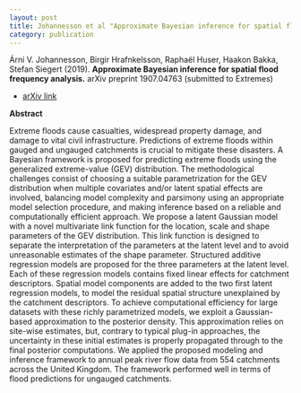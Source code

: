 ```yaml
---
layout: post
title: Johannesson et al "Approximate Bayesian inference for spatial flood frequency analysis"
category: publication
---
```


Árni V. Johannesson, Birgir Hrafnkelsson, Raphaël Huser, Haakon Bakka, Stefan 
Siegert (2019). **Approximate Bayesian inference for spatial flood frequency 
analysis.** arXiv preprint 1907.04763 (submitted to Extremes)

- [arXiv link](https://arxiv.org/abs/1907.04763)

**Abstract**

Extreme floods cause casualties, widespread property damage, and damage to 
vital civil infrastructure. Predictions of extreme floods within gauged and 
ungauged catchments is crucial to mitigate these disasters. A Bayesian 
framework is proposed for predicting extreme floods using the generalized 
extreme-value (GEV) distribution. The methodological challenges consist of 
choosing a suitable parametrization for the GEV distribution when multiple 
covariates and/or latent spatial effects are involved, balancing model 
complexity and parsimony using an appropriate model selection procedure, and 
making inference based on a reliable and computationally efficient approach. We 
propose a latent Gaussian model with a novel multivariate link function for the 
location, scale and shape parameters of the GEV distribution. This link 
function is designed to separate the interpretation of the parameters at the 
latent level and to avoid unreasonable estimates of the shape parameter. 
Structured additive regression models are proposed for the three parameters at 
the latent level. Each of these regression models contains fixed linear effects 
for catchment descriptors. Spatial model components are added to the two first 
latent regression models, to model the residual spatial structure unexplained 
by the catchment descriptors. To achieve computational efficiency for large 
datasets with these richly parametrized models, we exploit a Gaussian-based 
approximation to the posterior density. This approximation relies on site-wise 
estimates, but, contrary to typical plug-in approaches, the uncertainty in 
these initial estimates is properly propagated through to the final posterior 
computations. We applied the proposed modeling and inference framework to 
annual peak river flow data from 554 catchments across the United Kingdom. The 
framework performed well in terms of flood predictions for ungauged catchments. 


